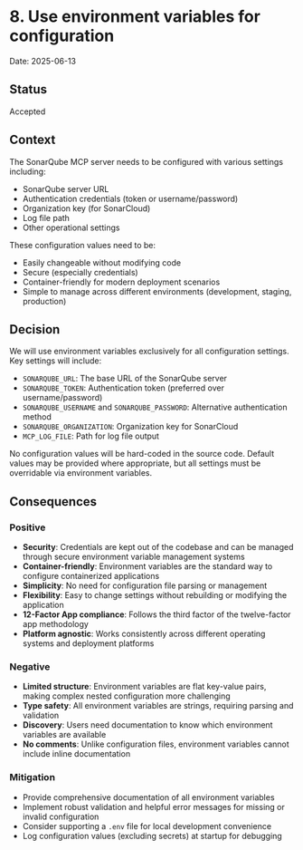 # 8. Use environment variables for configuration

Date: 2025-06-13

## Status

Accepted

## Context

The SonarQube MCP server needs to be configured with various settings including:
- SonarQube server URL
- Authentication credentials (token or username/password)
- Organization key (for SonarCloud)
- Log file path
- Other operational settings

These configuration values need to be:
- Easily changeable without modifying code
- Secure (especially credentials)
- Container-friendly for modern deployment scenarios
- Simple to manage across different environments (development, staging, production)

## Decision

We will use environment variables exclusively for all configuration settings. Key settings will include:
- `SONARQUBE_URL`: The base URL of the SonarQube server
- `SONARQUBE_TOKEN`: Authentication token (preferred over username/password)
- `SONARQUBE_USERNAME` and `SONARQUBE_PASSWORD`: Alternative authentication method
- `SONARQUBE_ORGANIZATION`: Organization key for SonarCloud
- `MCP_LOG_FILE`: Path for log file output

No configuration values will be hard-coded in the source code. Default values may be provided where appropriate, but all settings must be overridable via environment variables.

## Consequences

### Positive
- **Security**: Credentials are kept out of the codebase and can be managed through secure environment variable management systems
- **Container-friendly**: Environment variables are the standard way to configure containerized applications
- **Simplicity**: No need for configuration file parsing or management
- **Flexibility**: Easy to change settings without rebuilding or modifying the application
- **12-Factor App compliance**: Follows the third factor of the twelve-factor app methodology
- **Platform agnostic**: Works consistently across different operating systems and deployment platforms

### Negative
- **Limited structure**: Environment variables are flat key-value pairs, making complex nested configuration more challenging
- **Type safety**: All environment variables are strings, requiring parsing and validation
- **Discovery**: Users need documentation to know which environment variables are available
- **No comments**: Unlike configuration files, environment variables cannot include inline documentation

### Mitigation
- Provide comprehensive documentation of all environment variables
- Implement robust validation and helpful error messages for missing or invalid configuration
- Consider supporting a `.env` file for local development convenience
- Log configuration values (excluding secrets) at startup for debugging
